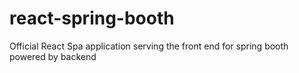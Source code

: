 # react-spring-booth
Official React Spa application serving the front end for spring booth powered by backend 
